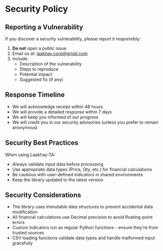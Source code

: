 # Security Policy

## Reporting a Vulnerability

If you discover a security vulnerability, please report it responsibly:

1. **Do not** open a public issue
2. Email us at: laakhay.corp@gmail.com
3. Include:
   - Description of the vulnerability
   - Steps to reproduce
   - Potential impact
   - Suggested fix (if any)

## Response Timeline

- We will acknowledge receipt within 48 hours
- We will provide a detailed response within 7 days
- We will keep you informed of our progress
- We will credit you in our security advisories (unless you prefer to remain anonymous)

## Security Best Practices

When using Laakhay-TA:

- Always validate input data before processing
- Use appropriate data types (Price, Qty, etc.) for financial calculations
- Be cautious with user-defined indicators in shared environments
- Keep the library updated to the latest version

## Security Considerations

- The library uses immutable data structures to prevent accidental data modification
- All financial calculations use Decimal precision to avoid floating-point errors
- Custom indicators run as regular Python functions - ensure they're from trusted sources
- CSV loading functions validate data types and handle malformed input gracefully
